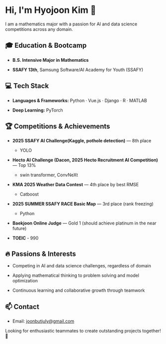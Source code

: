 # Hi, I'm  Hyojoon Kim 👋

I am a mathematics major with a passion for AI and data science competitions across any domain.

## 🎓 Education & Bootcamp

- **B.S. Intensive Major in Mathematics**

- **SSAFY 13th**, Samsung Software/AI Academy for Youth (SSAFY)

## 💻 Tech Stack

- **Languages & Frameworks:** Python · Vue.js · Django · R · MATLAB

- **Deep Learning:** PyTorch

## 🏆 Competitions & Achievements

- **2025 SSAFY AI Challenge(Kaggle, pothole detection)** — 8th place
  - YOLO

- **Hecto AI Challenge (Dacon, 2025 Hecto Recruitment AI Competition)** — Top 13%
  - swin transformer, ConvNeXt

- **KMA 2025 Weather Data Contest** — 4th place by best RMSE
  - Catboost

- **2025 SUMMER SSAFY RACE Basic Map** — 3rd place (rank freezing)
  - Python

- **Baekjoon Online Judge** — Gold 1 (should achieve platinum in the near future)

- **TOEIC** - 990

## 🔥 Passions & Interests

- Competing in AI and data science challenges, regardless of domain

- Applying mathematical thinking to problem solving and model optimization

- Continuous learning and collaborative growth through teamwork

## 📫 Contact

- Email: joonbutjuly@gmail.com

Looking for enthusiastic teammates to create outstanding projects together! 🚀

